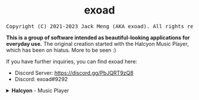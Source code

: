<h1 align="center">exoad</h1>
<div align="center"><pre>Copyright (C) 2021-2023 Jack Meng (AKA exoad). All rights reserved.</pre></div>

**This is a group of software intended as beautiful-looking applications for everyday use.** The original creation started with the Halcyon Music Player, which has been on hiatus. More to be seen :)

If you have further inquiries, you can find exoad here:
* Discord Server: https://discord.gg/PbJQRT9zQ8
* Discord: exoad#9292

<details>
  <summary>
  <strong>Halcyon</strong> - Music Player
  </summary>
<ul>
  <li>Website - https://halcyoninae.github.io/.github/<br></li>
  <li>Documentation - https://halcyoninae.github.io/halcyon-docs/</li>
</ul>
</details>

